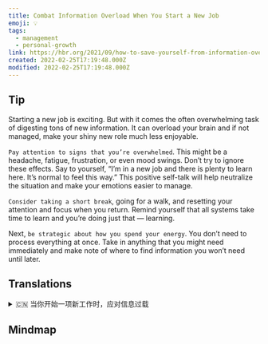 ```yaml
---
title: Combat Information Overload When You Start a New Job
emoji: 💡
tags:
  - management
  - personal-growth
link: https://hbr.org/2021/09/how-to-save-yourself-from-information-overload?utm_medium=email&utm_source=newsletter_daily&utm_campaign=mtod_notactsubs
created: 2022-02-25T17:19:48.000Z
modified: 2022-02-25T17:19:48.000Z
---
```


## Tip

Starting a new job is exciting. But with it comes the often overwhelming task of digesting tons of new information. It can overload your brain and if not managed, make your shiny new role much less enjoyable.

`Pay attention to signs that you’re overwhelmed`. This might be a headache, fatigue, frustration, or even mood swings. Don’t try to ignore these effects. Say to yourself, “I’m in a new job and there is plenty to learn here. It’s normal to feel this way.” This positive self-talk will help neutralize the situation and make your emotions easier to manage.

`Consider taking a short break`, going for a walk, and resetting your attention and focus when you return. Remind yourself that all systems take time to learn and you’re doing just that — learning.

Next, `be strategic about how you spend your energy`. You don’t need to process everything at once. Take in anything that you might need immediately and make note of where to find information you won’t need until later.

## Translations

<details>
   <summary>🇨🇳 当你开始一项新工作时，应对信息过载</summary>

开始一份新工作是令人兴奋的。 但是随之而来的却是大量的消化新信息的工作。 它会使你的大脑负担过重，如果不加以管理，使你光鲜亮丽的新角色更不愉快。

注意你不知所措的迹象。这可能是头痛、疲劳、沮丧，甚至是情绪波动。不要试图忽视这些影响。对自己说，我现在是在一份新工作，在这里有很多东西要学。这种感觉很正常。这种积极的自言自语会帮助你化解这种情况，让你的情绪更容易控制。

考虑一下休息一下，出去走走，当你回来的时候重新调整你的注意力。提醒自己，所有的系统都需要时间来学习，而你正在学习。

接下来，是关于你如何花费你的能量的战略。您不需要立即处理一切。考虑到您可能需要立即需要的，并注意到以后找到您不需要的信息的位置。

</details>

## Mindmap

![]()
